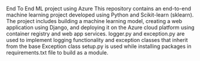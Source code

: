 End To End ML project using Azure
This repository contains an end-to-end machine learning project developed using Python and Scikit-learn (sklearn). 
The project includes building a machine learning model, creating a web application using Django, and deploying it on the Azure cloud platform using container registry and web app services.
logger.py and exception.py are used to implement logging functionality and exception classes that inherit from the base Exception class
setup.py is used while installing packages in requirements.txt file to build as a module. 
